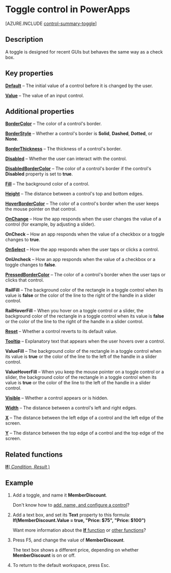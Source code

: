 <properties
    pageTitle="Toggle control: reference | Microsoft PowerApps"
    description="Information, including properties and examples, about the toggle control"
    services=""
    suite="powerapps"
    documentationCenter="na"
    authors="aftowen"
    manager="erikre"
    editor=""
    tags=""/>

<tags
   ms.service="powerapps"
   ms.devlang="na"
   ms.topic="article"
   ms.tgt_pltfrm="na"
   ms.workload="na"
   ms.date="02/29/2016"
   ms.author="anneta"/>

# Toggle control in PowerApps #
[AZURE.INCLUDE [control-summary-toggle](../../includes/control-summary-toggle.md)]

## Description ##
A toggle is designed for recent GUIs but behaves the same way as a check box.

## Key properties ##

[**Default**](properties\properties-core.md) – The initial value of a control before it is changed by the user.

[**Value**](properties\properties-core.md) – The value of an input control.

## Additional properties ##
[**BorderColor**](properties\properties-color-border.md) – The color of a control's border.

[**BorderStyle**](properties\properties-size-location.md) – Whether a control's border is **Solid**, **Dashed**, **Dotted**, or **None**.

[**BorderThickness**](properties\properties-size-location.md) – The thickness of a control's border.

[**Disabled**](properties\properties-core.md) – Whether the user can interact with the control.

[**DisabledBorderColor**](properties\properties-color-border.md) – The color of a control's border if the control's **Disabled** property is set to **true**.

[**Fill**](properties\properties-color-border.md) – The background color of a control.

[**Height**](properties\properties-size-location.md) – The distance between a control's top and bottom edges.

[**HoverBorderColor**](properties\properties-color-border.md) – The color of a control's border when the user keeps the mouse pointer on that control.

[**OnChange**](properties\properties-core.md) – How the app responds when the user changes the value of a control (for example, by adjusting a slider).

**OnCheck** – How an app responds when the value of a checkbox or a toggle changes to **true**.

[**OnSelect**](properties\properties-core.md) – How the app responds when the user taps or clicks a control.

**OnUncheck** – How an app responds when the value of a checkbox or a toggle changes to **false**.

[**PressedBorderColor**](properties\properties-color-border.md) – The color of a control's border when the user taps or clicks that control.

**RailFill** – The background color of the rectangle in a toggle control when its value is **false** or the color of the line to the right of the handle in a slider control.

**RailHoverFill** – When you hover on a toggle control or a slider, the background color of the rectangle in a toggle control when its value is **false** or the color of the line to the right of the handle in a slider control.

[**Reset**](properties\properties-core.md) – Whether a control reverts to its default value.

[**Tooltip**](properties\properties-core.md) – Explanatory text that appears when the user hovers over a control.

**ValueFill** – The background color of the rectangle in a toggle control when its value is **true** or the color of the line to the left of the handle in a slider control.

**ValueHoverFill** – When you keep the mouse pointer on a toggle control or a slider, the background color of the rectangle in a toggle control when its value is **true** or the color of the line to the left of the handle in a slider control.

[**Visible**](properties\properties-core.md) – Whether a control appears or is hidden.

[**Width**](properties\properties-size-location.md) – The distance between a control's left and right edges.

[**X**](properties\properties-size-location.md) – The distance between the left edge of a control and the left edge of the screen.

[**Y**](properties\properties-size-location.md) – The distance between the top edge of a control and the top edge of the screen.

## Related functions ##

[**If**( *Condition*, *Result* )](function-if.md)

## Example ##
1. Add a toggle, and name it **MemberDiscount**.

	Don't know how to [add, name, and configure a control](add-configure-controls.md)?

1. Add a text box, and set its **Text** property to this formula:
<br>**If(MemberDiscount.Value = true, "Price: $75", "Price: $100")**

	Want more information about the [**If** function](function-if.md) or [other functions](formula-reference.md)?

1. Press F5, and change the value of **MemberDiscount**.

	The text box shows a different price, depending on whether **MemberDiscount** is on or off.

1. To return to the default workspace, press Esc.

